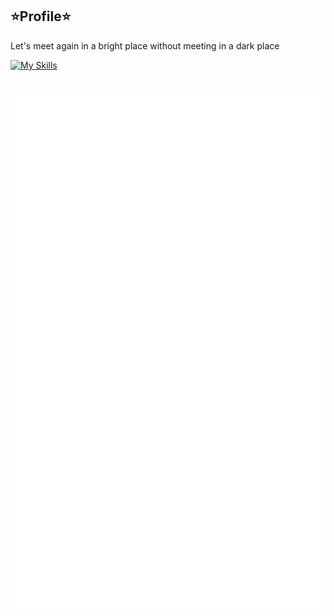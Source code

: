 






## ⭐Profile⭐

<!-- profile logo 个人资料徽标 -->
 
Let's meet again in a bright place without meeting in a dark place


[![My Skills](https://skillicons.dev/icons?i=java,kotlin,docker,github,gradle,idea,linux&theme=light)](https://skillicons.dev)

<br>
<img align="center" src="/github-metrics.svg" alt="Metrics" />

